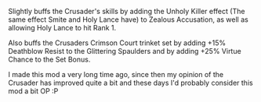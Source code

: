 Slightly buffs the Crusader's skills by adding the Unholy Killer effect (The same effect Smite and Holy Lance have) to Zealous Accusation, as well as allowing Holy Lance to hit Rank 1. 

Also buffs the Crusaders Crimson Court trinket set by adding +15% Deathblow Resist to the Glittering Spaulders and by adding +25% Virtue Chance to the Set Bonus.

I made this mod a very long time ago, since then my opinion of the Crusader has improved quite a bit and these days I'd probably consider this mod a bit OP :P
